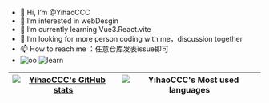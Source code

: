 - 👋 Hi, I’m @YihaoCCC
- 👀 I’m interested in webDesgin
- 🌱 I’m currently learning Vue3.React.vite
- 💞️ I’m looking for more person coding with me，discussion together
- 📫 How to reach me ：任意仓库发表issue即可
- ![oo](https://img.shields.io/badge/00%E5%90%8E-%E5%89%8D%E7%AB%AF-red) ![learn](https://img.shields.io/badge/%E6%AD%A3%E5%9C%A8%E5%AD%A6%E4%B9%A0-Vue%2BReact%2BTS-green)


| [![YihaoCCC's GitHub stats](https://github-readme-stats.vercel.app/api?username=YihaoCCC&show_icons=true&hide_border=true&title_color=dd6687)](https://github.com/anuraghazra/github-readme-stats) | ![YihaoCCC's Most used languages](https://github-readme-stats.vercel.app/api/top-langs?username=YihaoCCC&show_icons=true&count_private=true&layout=compact&hide_border=true&langs_count=10&title_color=dd6687) | 
| ------ | ------- |



<!---
YihaoCCC/YihaoCCC is a ✨ special ✨ repository because its `README.md` (this file) appears on your GitHub profile.
You can click the Preview link to take a look at your changes.

// 语言卡黑色主题
![YihaoCCC's Most used languages](https://github-readme-stats.vercel.app/api/top-langs?username=YihaoCCC&show_icons=true&count_private=true&theme=gotham&layout=compact&hide_border=true&langs_count=10)

// 详细信息
![Metrics](https://metrics.lecoq.io/YihaoCCC?template=classic&base=header%2C%20activity%2C%20community%2C%20repositories%2C%20metadata&base.indepth=false&base.hireable=false&base.skip=false&config.timezone=Asia%2FShanghai)
--->
